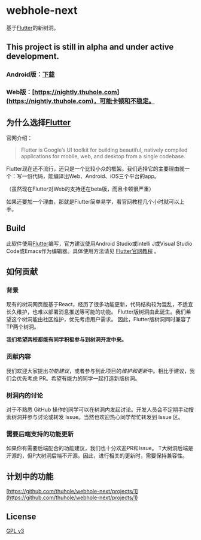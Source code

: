 # webhole-next
基于[Flutter](https://flutter.dev)的新树洞。

## This project is still in alpha and under active development.

### Android版：[下载](https://download.fastgit.org/thuhole/webhole-next/releases/download/v0.0.7/v0.0.7.apk)
### Web版：[https://nightly.thuhole.com](https://nightly.thuhole.com)，可能卡顿和不稳定。

## 为什么选择[Flutter](https://flutter.dev)

官网介绍：
> Flutter is Google’s UI toolkit for building beautiful, natively compiled applications for mobile, web, and desktop from a single codebase.

Flutter现在还不流行，还只是一个比较小众的框架。我们选择它的主要理由就一个：写一份代码，能编译出Web、Android、iOS三个平台的app。

（虽然现在Flutter对Web的支持还在beta版，而且卡顿很严重）

如果还要加一个理由，那就是Flutter简单易学，看官网教程几个小时就可以上手。

## Build

此软件使用[Flutter](https://flutter.dev)编写，官方建议使用Android Studio或Intelli J或Visual Studio Code或Emacs作为编辑器。具体使用方法请见 [Flutter官网教程](https://flutter.dev/docs/get-started/editor?tab=androidstudio) 。

## 如何贡献

### 背景
现有的树洞网页版基于React，经历了很多功能更新，代码结构较为混乱，不适宜长久维护，也难以部署消息推送等可能的功能。
Flutter版树洞由此诞生。我们希望这个树洞能由社区维护，优先考虑用户需求。
因此，Flutter版树洞同时兼容了TP两个树洞。

**我们希望两校都能有同学积极参与到树洞开发中来。**

### 贡献内容
我们欢迎大家提出*功能建议*，或者参与到此项目的*维护和更新*中。相比于建议，我们会优先考虑 PR。希望有能力的同学一起打造新版树洞。

### 树洞内的讨论
对于不熟悉 GitHub 操作的同学可以在树洞内发起讨论。开发人员会不定期手动搜索树洞并参与讨论或转发 Issue。当然也欢迎热心同学帮忙转发到 Issue 区。

### 需要后端支持的功能更新
如果你有需要后端配合的功能建议，我们也十分欢迎PR和Issue。
T大树洞后端是开源的，但P大树洞后端不开源。因此，进行相关的更新时，需要保持兼容性。

## 计划中的功能
[https://github.com/thuhole/webhole-next/projects/1](https://github.com/thuhole/webhole-next/projects/1)

## License
[GPL v3](./LICENSE)